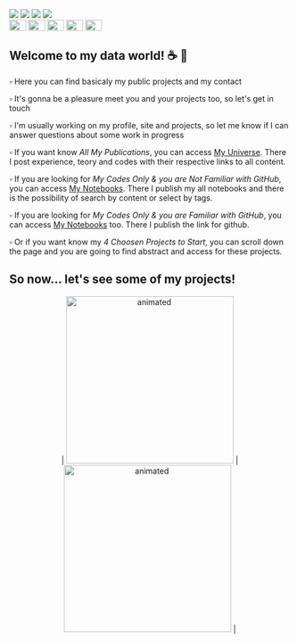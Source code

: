 <div> 
  <a href = "mailto:leticiaplang@gmail.com"><img src="https://img.shields.io/badge/-Gmail-202020?style=for-the-badge&logo=gmail&logoColor=white" target="_blank"></a>
  <a href="https://www.linkedin.com/in/leticiaplang" target="_blank"><img src="https://img.shields.io/badge/-LinkedIn-202020?style=for-the-badge&logo=linkedin&logoColor=white" target="_blank"></a> 
  <a href="https://leticiaplang.github.io" target="_blank"><img src="https://img.shields.io/badge/My_Universe-202020?style=for-the-badge&logo=blog&logoColor=white" target="_blank"></a>
  <a href="https://leticiaplang.github.io/lpl_posts/" target="_blank"><img src="https://img.shields.io/badge/My Notebooks-202020?style=for-the-badge&logo=blog&logoColor=white" target="_blank"></a>
</div>

<div>
  <img align="center" height="20" width="30" src="https://www.svgrepo.com/show/354238/python.svg">                                                                                                 
  <img align="center" height="20" width="30" src="https://www.svgrepo.com/show/331760/sql-database-generic.svg">                                                                                                                              
  <img align="center" height="20" width="30" src="https://upload.wikimedia.org/wikipedia/commons/thumb/c/cf/New_Power_BI_Logo.svg/2048px-New_Power_BI_Logo.svg.png">    
  <img align="center" height="20" width="30" src="https://www.svgrepo.com/show/354428/tableau-icon.svg">    

  <img align="center" height="20" width="30" src="https://cdn.jsdelivr.net/gh/devicons/devicon/icons/figma/figma-original.svg">                                                                                                                                                                                                                                  
</div>

##

## Welcome to my data world! ☕ 🍪

▫️ Here you can find basicaly my public projects and my contact   
                                                                                                                    
▫️ It's gonna be a pleasure meet you and your projects too, so let's get in touch 
                                                                                                                    
▫️ I'm usually working on my profile, site and projects, so let me know if I can answer questions about some work in progress
                                                                                                                    
▫️ If you want know *All My Publications*, you can access [My Universe](https://leticiaplang.github.io). There I post experience, teory and codes with their respective links to all content.

▫️ If you are looking for *My Codes Only & you are Not Familiar with GitHub*, you can access [My Notebooks](https://leticiaplang.github.io/lpl_posts/). There I publish my all notebooks and there is the possibility of search by content or select by tags.

▫️ If you are looking for *My Codes Only & you are Familiar with GitHub*, you can access [My Notebooks](https://leticiaplang.github.io/lpl_posts/) too. There I publish the link for github.

▫️ Or if you want know my *4 Choosen Projects to Start*, you can scroll down the page and you are going to find abstract and access for these projects. 

                                                                                                                    
## So now... let's see some of my projects!                                                                                                                          

<p align="center">
| <img src="https://media2.giphy.com/media/uB86ZyWQsnFSGYe2sA/giphy.gif?cid=ecf05e47lxndicitg8vud7vw1h9bqgvvjqo2lgtni15vjuju&rid=giphy.gif&ct=g" alt="animated" width="300" height="300"  /> |  <img src="https://media0.giphy.com/media/xT9IgzoKnwFNmISR8I/giphy.gif?cid=ecf05e47o67vosv0j8px6e40xu00ub38ouhnqrr5tvfs0ilm&rid=giphy.gif&ct=g" alt="animated" width="300" height="300" /> |

  
